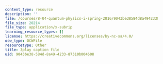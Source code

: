 ```yaml
---
content_type: resource
description: ''
file: /courses/8-04-quantum-physics-i-spring-2016/9043be38584d8a49423387310b004608_BRFekCz4XQY.srt
file_size: 20214
file_type: application/x-subrip
learning_resource_types: []
license: https://creativecommons.org/licenses/by-nc-sa/4.0/
ocw_type: OCWFile
resourcetype: Other
title: 3play caption file
uid: 9043be38-584d-8a49-4233-87310b004608
---
```

